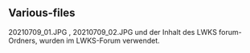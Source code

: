 ## Various-files

20210709_01.JPG , 20210709_02.JPG und der Inhalt des LWKS forum- Ordners, wurden im LWKS-Forum verwendet.
